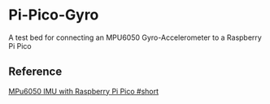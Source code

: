 # Pi-Pico-Gyro
A test bed for connecting an MPU6050 Gyro-Accelerometer to a Raspberry Pi Pico

## Reference
[MPu6050 IMU with Raspberry Pi Pico #short](https://youtube.com/shorts/XlpYI7XECzC?si=qk-R9k1-XI)
